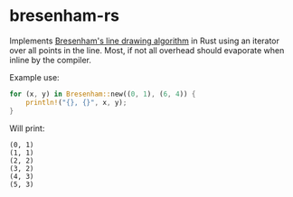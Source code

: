 bresenham-rs
============

Implements [Bresenham's line drawing algorithm](https://en.wikipedia.org/wiki/Bresenham%27s_line_algorithm) in Rust using an iterator over all points in the line. Most, if not all overhead should evaporate when inline by the compiler.

Example use:

```rust
for (x, y) in Bresenham::new((0, 1), (6, 4)) {
    println!("{}, {}", x, y);
}

```

Will print:

```
(0, 1)
(1, 1)
(2, 2)
(3, 2)
(4, 3)
(5, 3)
```
